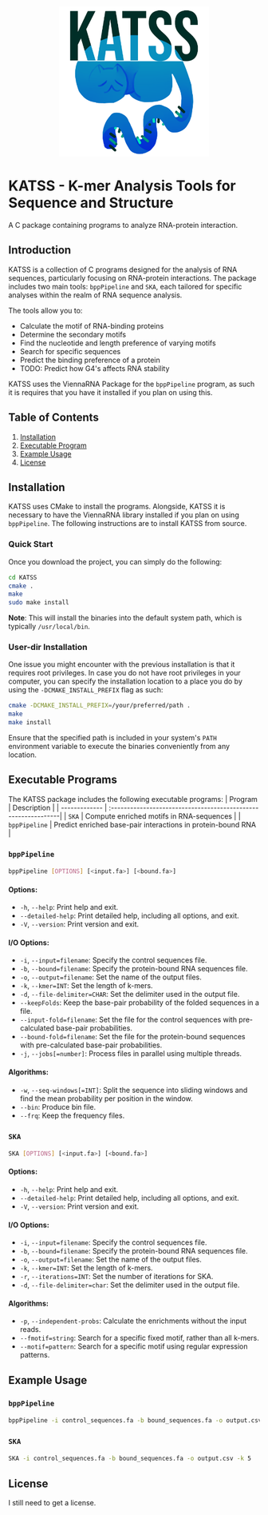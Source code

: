 <p align="center">
	<img src="./res/KATSS_logo.png" alt="KATSS Logo of a blue cat with a RNA-shaped tail." width="300">
</p>

# KATSS - K-mer Analysis Tools for Sequence and Structure

A C package containing programs to analyze RNA-protein interaction.

## Introduction

KATSS is a collection of C programs designed for the analysis of RNA sequences, particularly focusing on RNA-protein interactions. The package includes two main tools: `bppPipeline` and `SKA`, each tailored for specific analyses within the realm of RNA sequence analysis.

The tools allow you to:
* Calculate the motif of RNA-binding proteins
* Determine the secondary motifs
* Find the nucleotide and length preference of varying motifs
* Search for specific sequences
* Predict the binding preference of a protein
* TODO: Predict how G4's affects RNA stability

KATSS uses the ViennaRNA Package for the ```bppPipeline``` program, as such it is requires that you have it installed if you plan on using this.

## Table of Contents
1. [Installation](#installation)
2. [Executable Program](#executable-programs)
3. [Example Usage](#example-usage)
4. [License](#license)
## Installation

KATSS uses CMake to install the programs. Alongside, KATSS it is necessary to have the ViennaRNA library installed if you plan on using ```bppPipeline```. The following instructions are to install KATSS from source.

### Quick Start

Once you download the project, you can simply do the following:

```bash
cd KATSS
cmake .
make
sudo make install
```

**Note**: This will install the binaries into the default system path, which is typically `/usr/local/bin`.

### User-dir Installation

One issue you might encounter with the previous installation is that it requires root privileges. In case you do not have root privileges in your computer, you can specify the installation location to a place you do by using the ```-DCMAKE_INSTALL_PREFIX``` flag as such:
```bash
cmake -DCMAKE_INSTALL_PREFIX=/your/preferred/path .
make
make install
```

Ensure that the specified path is included in your system's `PATH` environment variable to execute the binaries conveniently from any location.

## Executable Programs

The KATSS package includes the following executable programs:
| Program       | Description                                                    |
| ------------- | :--------------------------------------------------------------|
| `SKA`         | Compute enriched motifs in RNA-sequences                       |
| `bppPipeline` | Predict enriched base-pair interactions in protein-bound RNA   |

### `bppPipeline`

```bash
bppPipeline [OPTIONS] [<input.fa>] [<bound.fa>]
```

#### Options:

- `-h`, `--help`: Print help and exit.
- `--detailed-help`: Print detailed help, including all options, and exit.
- `-V`, `--version`: Print version and exit.

#### I/O Options:

- `-i`, `--input=filename`: Specify the control sequences file.
- `-b`, `--bound=filename`: Specify the protein-bound RNA sequences file.
- `-o`, `--output=filename`: Set the name of the output files.
- `-k`, `--kmer=INT`: Set the length of k-mers.
- `-d`, `--file-delimiter=CHAR`: Set the delimiter used in the output file.
- `--keepFolds`: Keep the base-pair probability of the folded sequences in a file.
- `--input-fold=filename`: Set the file for the control sequences with pre-calculated base-pair probabilities.
- `--bound-fold=filename`: Set the file for the protein-bound sequences with pre-calculated base-pair probabilities.
- `-j`, `--jobs[=number]`: Process files in parallel using multiple threads.

#### Algorithms:

- `-w`, `--seq-windows[=INT]`: Split the sequence into sliding windows and find the mean probability per position in the window.
- `--bin`: Produce bin file.
- `--frq`: Keep the frequency files.

### `SKA`

```bash
SKA [OPTIONS] [<input.fa>] [<bound.fa>]
```

#### Options:

- `-h`, `--help`: Print help and exit.
- `--detailed-help`: Print detailed help, including all options, and exit.
- `-V`, `--version`: Print version and exit.

#### I/O Options:

- `-i`, `--input=filename`: Specify the control sequences file.
- `-b`, `--bound=filename`: Specify the protein-bound RNA sequences file.
- `-o`, `--output=filename`: Set the name of the output files.
- `-k`, `--kmer=INT`: Set the length of k-mers.
- `-r`, `--iterations=INT`: Set the number of iterations for SKA.
- `-d`, `--file-delimiter=char`: Set the delimiter used in the output file.

#### Algorithms:

- `-p`, `--independent-probs`: Calculate the enrichments without the input reads.
- `--fmotif=string`: Search for a specific fixed motif, rather than all k-mers.
- `--motif=pattern`: Search for a specific motif using regular expression patterns.

## Example Usage

### `bppPipeline`

```bash
bppPipeline -i control_sequences.fa -b bound_sequences.fa -o output.csv -k 3
```

### `SKA`

```bash
SKA -i control_sequences.fa -b bound_sequences.fa -o output.csv -k 5
```

## License

I still need to get a license.